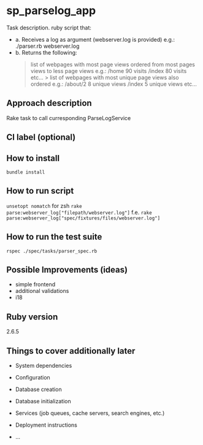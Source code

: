 # sp_parselog_app

Task description.
ruby script that:

- a. Receives a log as argument (webserver.log is provided) e.g.: ./parser.rb webserver.log
- b. Returns the following:
  > list of webpages with most page views ordered from most pages views to less page views e.g.:
  > /home 90 visits /index 80 visits etc... > list of webpages with most unique page views also ordered
  > e.g.:
  > /about/2 8 unique views
  > /index 5 unique views etc...

## Approach description

Rake task to call curresponding ParseLogService

## CI label (optional)

## How to install

`bundle install`

## How to run script

`unsetopt nomatch` for zsh
`rake parse:webserver_log["filepath/webserver.log"]`
f.e.
`rake parse:webserver_log["spec/fixtures/files/webserver.log"]`

## How to run the test suite

`rspec ./spec/tasks/parser_spec.rb`

## Possible Improvements (ideas)

- simple frontend
- additional validations
- i18

## Ruby version

2.6.5

## Things to cover additionally later

- System dependencies

- Configuration

- Database creation

- Database initialization

- Services (job queues, cache servers, search engines, etc.)

- Deployment instructions

- ...
